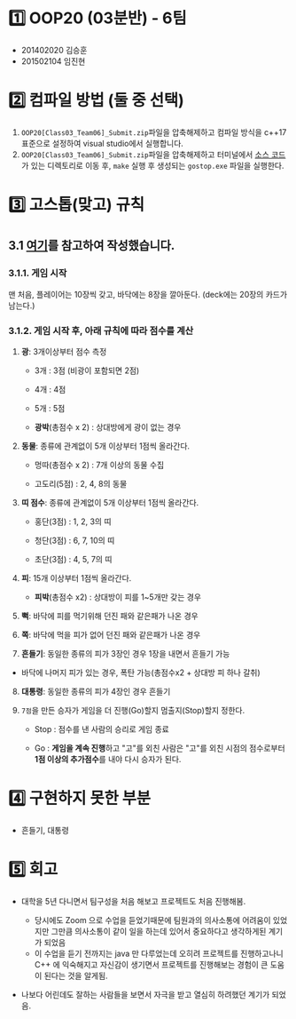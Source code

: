 # :one: OOP20 (03분반) - 6팀
+ 201402020 김승훈
+ 201502104 임진현

# :two: 컴파일 방법 (둘 중 선택)
1. `OOP20[Class03_Team06]_Submit.zip`파일을 압축해제하고 컴파일 방식을 c++17 표준으로 설정하여 visual studio에서 실행합니다.
2. `OOP20[Class03_Team06]_Submit.zip`파일을 압축해제하고 터미널에서 [소스 코드](./201402020_KimSeungHun_OOP_TermProject/TermProject)가 있는 디렉토리로 이동 후, `make` 실행 후 생성되는 `gostop.exe` 파일을 실행한다.

# :three: 고스톱(맞고) 규칙
## 3.1 <a href="https://m.blog.naver.com/limnado/221221500063" target="_blank">여기</a>를 참고하여 작성했습니다.
### 3.1.1. 게임 시작

맨 처음, 플레이어는 10장씩 갖고, 바닥에는 8장을 깔아둔다. (deck에는 20장의 카드가 남는다.)

### 3.1.2. 게임 시작 후, 아래 규칙에 따라 점수를 계산

1. **광**: 3개이상부터 점수 측정

   - 3개 : 3점 (비광이 포함되면 2점)

   - 4개 : 4점

   - 5개 : 5점

   - **광박**(총점수 x 2) : 상대방에게 광이 없는 경우

2. **동물**: 종류에 관계없이 5개 이상부터 1점씩 올라간다.

   - 멍따(총점수 x 2) : 7개 이상의 동물 수집

   - 고도리(5점) : 2, 4, 8의 동물 

3. **띠 점수**: 종류에 관계없이 5개 이상부터 1점씩 올라간다.

   - 홍단(3점) : 1, 2, 3의 띠

   - 청단(3점) : 6, 7, 10의 띠

   - 초단(3점) : 4, 5, 7의 띠

4. **피**: 15개 이상부터 1점씩 올라간다.
   - **피박**(총점수 x2) : 상대방이 피를 1~5개만 갖는 경우

5. **뻑**: 바닥에 피를 먹기위해 던진 패와 같은패가 나온 경우

6. **쪽**: 바닥에 먹을 피가 없어 던진 패와 같은패가 나온 경우

7. **흔들기**: 동일한 종류의 피가 3장인 경우 1장을 내면서 흔들기 가능

- 바닥에 나머지 피가 있는 경우, 폭탄 가능(총점수x2 + 상대방 피 하나 갈취)

8. **대통령**: 동일한 종류의 피가 4장인 경우 흔들기

9. `7점`을 만든 승자가 게임을 더 진행(Go)할지 멈출지(Stop)할지 정한다.

   - Stop : 점수를 낸 사람의 승리로 게임 종료

   - Go : **게임을 계속 진행**하고 "고"를 외친 사람은 "고"를 외친 시점의 점수로부터 **1점 이상의 추가점수**를 내야 다시 승자가 된다.
             

# :four: 구현하지 못한 부분
+ 흔들기, 대통령

# :five: 회고
* 대학을 5년 다니면서 팀구성을 처음 해보고 프로젝트도 처음 진행해봄.
  * 당시에도 Zoom 으로 수업을 듣었기때문에 팀원과의 의사소통에 어려움이 있었지만 그만큼 의사소통이 같이 일을 하는데 있어서 중요하다고 생각하게된 계기가 되었음
  * 이 수업을 듣기 전까지는 java 만 다루었는데 오히려 프로젝트를 진행하고나니 C++ 에 익숙해지고 자신감이 생기면서 프로젝트를 진행해보는 경험이 큰 도움이 된다는 것을 알게됨.

* 나보다 어린데도 잘하는 사람들을 보면서 자극을 받고 열심히 하려했던 계기가 되었음.

